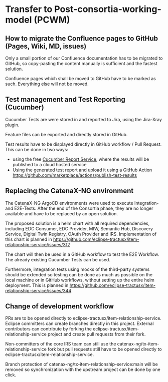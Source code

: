 # Transfer to Post-consortia-working-model (PCWM)

## How to migrate the Confluence pages to GitHub (Pages, Wiki, MD, issues)

Only a small portion of our Confluence documentation has to be migrated to GitHub, so copy-pasting the content manually is sufficient and the fastest solution.

Confluence pages which shall be moved to GitHub have to be marked as such. Everything else will not be moved.

## Test management and Test Reporting (Cucumber)

Cucumber Tests are were stored in and reported to Jira, using the Jira-Xray plugin. 

Feature files can be exported and directly stored in GitHub.

Test results have to be displayed directly in GitHub workflow / Pull Request. This can be done in two ways:

- using the free [Cucumber Report Service](https://cucumber.io/docs/cucumber/reporting/?lang=java#cucumber-reports-service), where the results will be published to a cloud hosted service
- Using the generated test report and upload it using a GitHub Action https://github.com/marketplace/actions/publish-test-results

## Replacing the CatenaX-NG environment

The CatenaX-NG ArgoCD environments were used to execute Integration- and E2E-Tests. After the end of the Consortia phase, they are no longer available and have to be replaced by an open solution.

The proposed solution is a helm chart with all required dependencies, including EDC Consumer, EDC Provider, MIW,
Semantic Hub, Discovery Service, Digital Twin Registry, OAuth Provider and IRS. Implementation of this chart is planned
in https://github.com/eclipse-tractusx/item-relationship-service/issues/312

The chart will then be used in a GitHub workflow to test the E2E Workflow. The already existing Cucumber Tests can be
used.

Furthermore, integration tests using mocks of the third-party systems should be extended so testing can be done as much as possible on the local machine or in GitHub workflows, without setting up the entire helm deployment. This is planned in https://github.com/eclipse-tractusx/item-relationship-service/issues/344

## Change of development workflow

PRs are to be opened directly to eclipse-tractusx/item-relationship-service. Eclipse committers can create branches directly in this project. External contributors can contribute by forking the eclipse-tractusx/item-relationship-service project and create pull requests from their fork.

Non-committers of the core IRS team can still use the catenax-ng/tx-item-relationship-service fork but pull requests still have to be opened directly to eclipse-tractusx/item-relationship-service.

Branch protection of catenax-ng/tx-item-relationship-service:main will be removed so synchronization with the upstream project can be done by one click.

